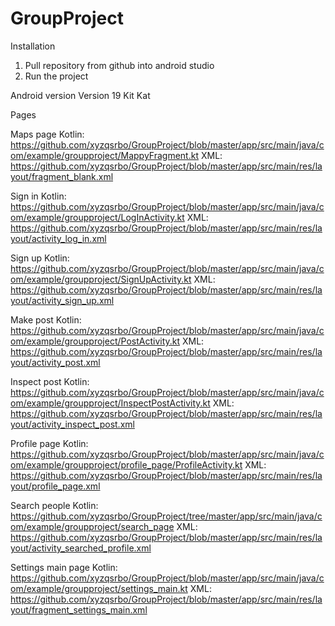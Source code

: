# GroupProject

Installation
  1. Pull repository from github into android studio
  2. Run the project

Android version
  Version 19 Kit Kat

Pages

Maps page
  Kotlin: https://github.com/xyzqsrbo/GroupProject/blob/master/app/src/main/java/com/example/groupproject/MappyFragment.kt
  XML: https://github.com/xyzqsrbo/GroupProject/blob/master/app/src/main/res/layout/fragment_blank.xml 

Sign in
  Kotlin: https://github.com/xyzqsrbo/GroupProject/blob/master/app/src/main/java/com/example/groupproject/LogInActivity.kt
  XML: https://github.com/xyzqsrbo/GroupProject/blob/master/app/src/main/res/layout/activity_log_in.xml 

Sign up
  Kotlin: https://github.com/xyzqsrbo/GroupProject/blob/master/app/src/main/java/com/example/groupproject/SignUpActivity.kt
  XML: https://github.com/xyzqsrbo/GroupProject/blob/master/app/src/main/res/layout/activity_sign_up.xml 

Make post
  Kotlin: https://github.com/xyzqsrbo/GroupProject/blob/master/app/src/main/java/com/example/groupproject/PostActivity.kt
  XML: https://github.com/xyzqsrbo/GroupProject/blob/master/app/src/main/res/layout/activity_post.xml 

Inspect post
  Kotlin: https://github.com/xyzqsrbo/GroupProject/blob/master/app/src/main/java/com/example/groupproject/InspectPostActivity.kt
  XML: https://github.com/xyzqsrbo/GroupProject/blob/master/app/src/main/res/layout/activity_inspect_post.xml 

Profile page
  Kotlin: https://github.com/xyzqsrbo/GroupProject/blob/master/app/src/main/java/com/example/groupproject/profile_page/ProfileActivity.kt
  XML: https://github.com/xyzqsrbo/GroupProject/blob/master/app/src/main/res/layout/profile_page.xml 

Search people
  Kotlin: https://github.com/xyzqsrbo/GroupProject/tree/master/app/src/main/java/com/example/groupproject/search_page
  XML: https://github.com/xyzqsrbo/GroupProject/blob/master/app/src/main/res/layout/activity_searched_profile.xml 

Settings main page
  Kotlin: https://github.com/xyzqsrbo/GroupProject/blob/master/app/src/main/java/com/example/groupproject/settings_main.kt
  XML: https://github.com/xyzqsrbo/GroupProject/blob/master/app/src/main/res/layout/fragment_settings_main.xml  

